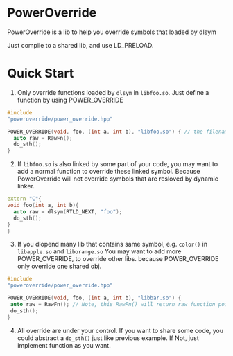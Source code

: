 # PowerOverride

PowerOverride is a lib to help you override symbols that loaded by dlsym

Just compile to a shared lib, and use LD_PRELOAD.

# Quick Start

1. Only override functions loaded by `dlsym` in `libfoo.so`. Just define a function by using POWER_OVERRIDE

```cpp
#include
"poweroverride/power_override.hpp"

POWER_OVERRIDE(void, foo, (int a, int b), "libfoo.so") { // the filename rule is same as `dlopen`
  auto raw = RawFn();
  do_sth();
}
```

2. If `libfoo.so` is also linked by some part of your code, you may want to add a normal function to override these
   linked symbol. Because PowerOverride will not override symbols that are resloved by dynamic linker.

```cpp
extern "C"{
void foo(int a, int b){
  auto raw = dlsym(RTLD_NEXT, "foo");
  do_sth();
}
}
```

3. If you dlopend many lib that contains same symbol, e.g. `color()` in `libapple.so` and `liborange.so`
   You may want to add more POWER_OVERRIDE, to override other libs. because POWER_OVERRIDE only override one shared obj.

 ```cpp
#include
"poweroverride/power_override.hpp"

POWER_OVERRIDE(void, foo, (int a, int b), "libbar.so") {
  auto raw = RawFn(); // Note, this RawFn() will return raw function pointer from "libbar.so" , not "libfoo.so"
  do_sth();
}
```  

4. All override are under your control. If you want to share some code, you could abstract a `do_sth()` just like
   previous example. If Not, just implement function as you want.

